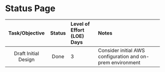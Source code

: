 # Status Page

Task/Objective | Status | Level of Effort (LOE) <BR> Days | Notes
:-------------:|:------:|:----------------------|:-------
Draft Initial Design | Done | 3 | Consider initial AWS configuration and on-prem environment


